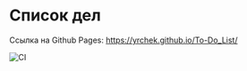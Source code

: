 # Список дел

Ссылка на Github Pages: <https://yrchek.github.io/To-Do_List/>

![CI](https://github.com/YrChek/to-do_list/actions/workflows/web.yml/badge.svg)
